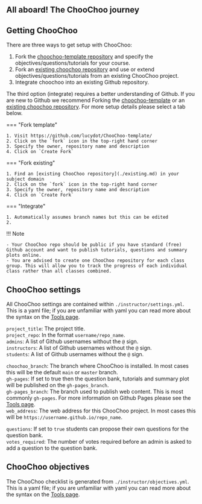 ## All aboard! The ChooChoo journey



## Getting ChooChoo

There are three ways to get setup with ChooChoo:

1. Fork the [choochoo-template repository]() and specify the objectives/questions/tutorials for your course.
2. Fork an [existing choochoo repository]() and use or extend objectives/questions/tutorials from an existing ChooChoo project.
3. Integrate choochoo into an existing Github repository.

The third option (integrate) requires a better understanding of Github. If you are new to Github we recommend Forking the [choochoo-template]() or an [existing choochoo repository](). For more setup details please select a tab below.

=== "Fork template"

    1. Visit https://github.com/lucydot/ChooChoo-template/
    2. Click on the `fork` icon in the top-right hand corner
    3. Specify the owner, repository name and description
    4. Click on `Create Fork`
    
=== "Fork existing"

    1. Find an [existing ChooChoo repository](./existing.md) in your subject domain
    2. Click on the `fork` icon in the top-right hand corner
    3. Specify the owner, repository name and description
    4. Click on `Create Fork`
    
=== "Integrate"

    1. Automatically assumes branch names but this can be edited
    2.
    

!!! Note

    - Your ChooChoo repo should be public if you have standard (free) Github account and want to publish tutorials, questions and summary plots online.
    - You are advised to create one ChooChoo repository for each class group. This will allow you to track the progress of each individual class rather than all classes combined.

## ChooChoo settings

All ChooChoo settings are contained within `./instructor/settings.yml`. This is a yaml file;  if you are unfamiliar with yaml you can read more about the syntax on the [Tools page](./tools.md).

`project_title`: The project title.    
`project_repo`: In the format `username/repo_name`.       
`admins`: A list of Github usernames without the `@` sign.           
`instructors`: A list of Github usernames without the `@` sign.  
`students`: A list of Github usernames without the `@` sign.  

`choochoo_branch`: The branch where ChooChoo is installed. In most cases this will be the default `main` or `master` branch.      
`gh-pages`: If set to true then the question bank, tutorials and summary plot will be published on the `gh-pages_branch`.    
`gh-pages_branch`: The branch used to publish web content. This is most commonly `gh-pages`. For more information on Github Pages please see the [Tools page](./tools.md).     
`web_address`: The web address for this ChooChoo project. In most cases this will be `https://username.github.io/repo_name`.     

`questions`: If set to `true` students can propose their own questions for the question bank.     
`votes_required`: The number of votes required before an admin is asked to add a question to the question bank.     


## ChooChoo objectives

The ChooChoo checklist is generated from `./instructor/objectives.yml`. This is a yaml file;  if you are unfamiliar with yaml you can read more about the syntax on the [Tools page](./tools.md).
